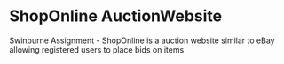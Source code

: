 # ShopOnline AuctionWebsite
Swinburne Assignment - ShopOnline is a auction website similar to eBay allowing registered users to place bids on items
